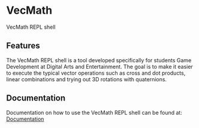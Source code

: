# VecMath
VecMath REPL shell
## Features
The VecMath REPL shell is a tool developed specifically for students Game Development at Digital Arts and Entertainment. 
The goal is to make it easier to execute the typical vector operations such as cross and dot products, linear combinations 
and trying out 3D rotations with quaternions.

## Documentation

Documentation on how to use the VecMath REPL shell can be found at: [Documentation](https://samynk.github.io/VecMath/)
